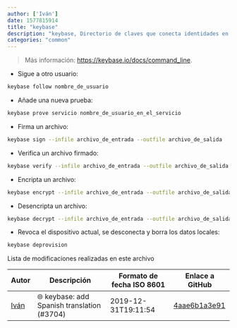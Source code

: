 ```yaml
---
author: ['Iván']
date: 1577815914
title: "keybase"
description: "keybase, Directorio de claves que conecta identidades en redes sociales a claves encriptadas de una manera públicamente auditable."
categories: "common"
---
```

> Más información: <https://keybase.io/docs/command_line>.

- Sigue a otro usuario:

```bash
keybase follow nombre_de_usuario
```

- Añade una nueva prueba:

```bash
keybase prove servicio nombre_de_usuario_en_el_servicio
```

- Firma un archivo:

```bash
keybase sign --infile archivo_de_entrada --outfile archivo_de_salida
```

- Verifica un archivo firmado:

```bash
keybase verify --infile archivo_de_entrada --outfile archivo_de_salida
```

- Encripta un archivo:

```bash
keybase encrypt --infile archivo_de_entrada --outfile archivo_de_salida receptor
```

- Desencripta un archivo:

```bash
keybase decrypt --infile archivo_de_entrada --outfile archivo_de_salida
```

- Revoca el dispositivo actual, se desconecta y borra los datos locales:

```bash
keybase deprovision
```
Lista de modificaciones realizadas en este archivo


Autor | Descripción | Formato de fecha ISO 8601 | Enlace a GitHub
------|-----|-----|-----
[Iván](mailto:ivan@ivanhercaz.com) | :globe_with_meridians: keybase: add Spanish translation (#3704) | 2019-12-31T19:11:54 | [4aae6b1a3e91](https://github.com/tldr-pages/tldr/commit/4aae6b1a3e91fd849f089bcdd62b3b557fbf1b19)

